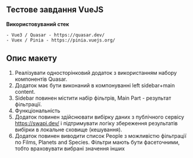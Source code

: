 ## Тестове завдання VueJS


**Використовуваний стек**

	- Vue3 / Quasar - https://quasar.dev/
	- Vuex / Pinia - https://pinia.vuejs.org/


## Опис макету

1. Реалізувати односторінковий додаток з використанням набору компонентів Quasar. 
1. Додаток має бути виконаний в компонуванні left sidebar+main content. 
1. Sidebar повинен містити набір фільтрів, Main Part - результат фільтрації.
1. Функціональність
1. Додаток повинен здійснювати вибірку даних з публічного сервісу https://swapi.dev/ і підтримувати логіку збереження результатів вибірки в локальне сховище (кешування).
1. Додаток повинен виводити список People з можливістю фільтрації по Films, Planets and Species. Фільтри мають бути фасеточними, тобто враховувати вибрані значення інших
